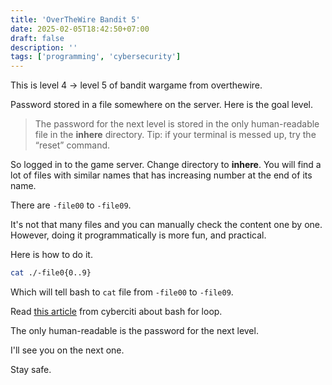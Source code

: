 ```yaml
---
title: 'OverTheWire Bandit 5'
date: 2025-02-05T18:42:50+07:00
draft: false
description: ''
tags: ['programming', 'cybersecurity']
---
```


This is level 4 -> level 5 of bandit wargame from overthewire.

Password stored in a file somewhere on the server. Here is the goal
level.

> The password for the next level is stored in the only human-readable 
> file in the **inhere** directory. Tip: if your terminal is messed up,
> try the “reset” command.

So logged in to the game server. Change directory to **inhere**.
You will find a lot of files with similar names that has increasing number
at the end of its name.

There are `-file00` to `-file09`.

It's not that many files and you can manually check the content
one by one. However, doing it programmatically is more fun, and practical.

Here is how to do it.

```bash
cat ./-file0{0..9}
```

Which will tell bash to `cat` file from `-file00` to `-file09`.

Read [this article](https://www.cyberciti.biz/faq/unix-linux-iterate-over-a-variable-range-of-numbers-in-bash/) from cyberciti about bash for loop.

The only human-readable is the password for the next level.

I'll see you on the next one.

Stay safe.

